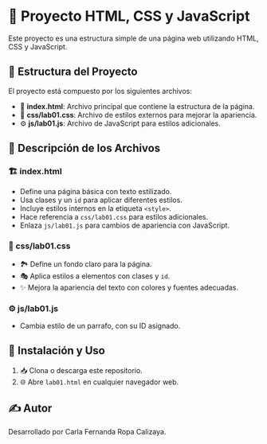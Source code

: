 # 🚀 Proyecto HTML, CSS y JavaScript

Este proyecto es una estructura simple de una página web utilizando HTML, CSS y JavaScript.

## 📂 Estructura del Proyecto

El proyecto está compuesto por los siguientes archivos:

- 📝 **index.html**: Archivo principal que contiene la estructura de la página.
- 🎨 **css/lab01.css**: Archivo de estilos externos para mejorar la apariencia.
- ⚙️ **js/lab01.js**: Archivo de JavaScript para estilos adicionales.

## 📖 Descripción de los Archivos

### 🏗️ index.html

- Define una página básica con texto estilizado.
- Usa clases y un `id` para aplicar diferentes estilos.
- Incluye estilos internos en la etiqueta `<style>`.
- Hace referencia a `css/lab01.css` para estilos adicionales.
- Enlaza `js/lab01.js` para cambios de apariencia con JavaScript.

### 🎨 css/lab01.css

- 🏞️ Define un fondo claro para la página.
- 🎭 Aplica estilos a elementos con clases y `id`.
- ✨ Mejora la apariencia del texto con colores y fuentes adecuadas.

### ⚙️ js/lab01.js

- Cambia estilo de un parrafo, con su ID asignado.

## 🔧 Instalación y Uso

1. 📥 Clona o descarga este repositorio.
2. 🌐 Abre `lab01.html` en cualquier navegador web.

## ✍️ Autor

Desarrollado por Carla Fernanda Ropa Calizaya.

